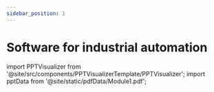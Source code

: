 ```yaml
---
sidebar_position: 1
---
```


# Software for industrial automation

import PPTVisualizer from '@site/src/components/PPTVisualizerTemplate/PPTVisualizer';
import pptData from '@site/static/pdfData/Module1.pdf';

<PPTVisualizer pptFile={pptData} />
